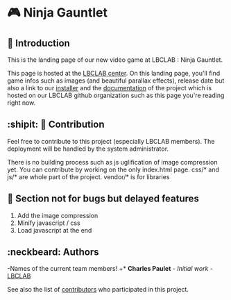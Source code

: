 # :video_game: Ninja Gauntlet

 ## :clap: Introduction
 
 This is the landing page of our new video game at LBCLAB : Ninja Gauntlet.
 
 
 This page is hosted at the [LBCLAB center](https://lbclab.com/gauntlet/).
 On this landing page, you'll find game infos such as images (and beautiful parallax
 effects), release date but also a link to our [installer](https://lbclab.com/gauntlet/install)
 and the [documentation](https://github.com/LbcLab/docIndie) of the project which is hosted
 on our LBCLAB github organization such as this page you're reading right now.
 
 
 ## :shipit: :ship: Contribution
 
 Feel free to contribute to this project (especially LBCLAB members). The deployment
 will be handled by the system administrator. 
 
 
 There is no building process such as js uglification of image compression yet.
 You can contribute by working on the only index.html page. css/\* and js/\* are whole
 part of the project. vendor/\* is for libraries
 
 ## :hankey: Section not for bugs but delayed features
 
 1) Add the image compression
 2) Minify javascript / css
 3) Load javascript at the end
 
 ## :neckbeard: Authors
 
-Names of the current team members!
+* **Charles Paulet** - *Initial work* - [LBCLAB](https://lbclab.com/)
 
 See also the list of [contributors](https://github.com/LbcLab/indie_studio_landing_page/contributors) who participated in this project.
 
